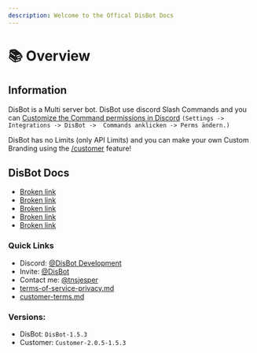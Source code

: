 ```yaml
---
description: Welcome to the Offical DisBot Docs
---
```


# 📚 Overview

## Information

DisBot is a Multi server bot. DisBot use discord Slash Commands and you can [Customize the Command permissions in Discord](customisation/command-customisation.md) `(Settings -> Integrations -> DisBot ->  Commands anklicken -> Perms ändern.)`

DisBot has no Limits (only API Limits) and you can make your own Custom Branding using the [/customer](broken-reference) feature!&#x20;



## DisBot Docs

* [Broken link](broken-reference "mention")
* [Broken link](broken-reference "mention")
* [Broken link](broken-reference "mention")
* [Broken link](broken-reference "mention")
* [Broken link](broken-reference "mention")

### Quick Links

* Discord: [@DisBot Development](https://discord.gg/my8dtzuW3S)
* Invite:  [@DisBot](https://disbot.xyz)
* Contact me: [@tnsjesper](https://discord.com/users/850470027026759690)
* [terms-of-service-privacy.md](leagel/terms-of-service-privacy.md "mention")
* [customer-terms.md](leagel/customer-terms.md "mention")

### Versions:

* DisBot: `DisBot-1.5.3`&#x20;
* Customer: `Customer-2.0.5-1.5.3`



